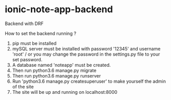 # ionic-note-app-backend
Backend with DRF

How to set the backend running ?

1) pip must be installed
2) mySQL server must be installed with password '12345' and username 'root' / or you may change the password in the settings.py 
   file to your set password.
3) A database named 'noteapp' must be created.
4) Then run python3.6 manage.py migrate
5) Then run python3.6 manage.py runserver
6) Run 'python3.6 manage.py createsuperuser' to make yourself the admin of the site
7) The site will be up and running on localhost:8000
